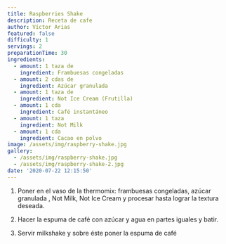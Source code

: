 ```yaml
---
title: Raspberries Shake
description: Receta de cafe
author: Víctor Arias
featured: false
difficulty: 1
servings: 2
preparationTime: 30
ingredients:
  - amount: 1 taza de
    ingredient: Frambuesas congeladas 
  - amount: 2 cdas de
    ingredient: Azúcar granulada
  - amount: 1 taza de
    ingredient: Not Ice Cream (Frutilla)
  - amount: 1 cda
    ingredient: Café instantáneo
  - amount: 1 taza
    ingredient: Not Milk
  - amount: 1 cda
    ingredient: Cacao en polvo    
image: /assets/img/raspberry-shake.jpg
gallery:
  - /assets/img/raspberry-shake.jpg
  - /assets/img/raspberry-shake-2.jpg
date: '2020-07-22 12:15:50'
---
```

1. Poner en el vaso de la thermomix: frambuesas congeladas, azúcar granulada , Not Milk, Not Ice Cream y procesar hasta lograr la textura deseada.		

2. Hacer la espuma de café con azúcar y agua en partes iguales y batir. 			

3. Servir milkshake y sobre éste poner la espuma de café			

